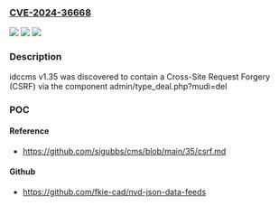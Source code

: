 ### [CVE-2024-36668](https://cve.mitre.org/cgi-bin/cvename.cgi?name=CVE-2024-36668)
![](https://img.shields.io/static/v1?label=Product&message=n%2Fa&color=blue)
![](https://img.shields.io/static/v1?label=Version&message=n%2Fa&color=blue)
![](https://img.shields.io/static/v1?label=Vulnerability&message=n%2Fa&color=brighgreen)

### Description

idccms v1.35 was discovered to contain a Cross-Site Request Forgery (CSRF) via the component admin/type_deal.php?mudi=del

### POC

#### Reference
- https://github.com/sigubbs/cms/blob/main/35/csrf.md

#### Github
- https://github.com/fkie-cad/nvd-json-data-feeds

